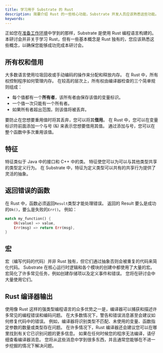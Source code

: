 ```yaml
---
title: 学习用于 Substrate 的 Rust
description: 简要介绍 Rust 的一些核心功能，Substrate 开发人员应该熟悉这些功能。
keywords:
---
```


正如您在[准备工作环境](/tutorials/collectibles-workshop/01-prepare/)中学到的那样，Substrate 是使用 Rust 编程语言构建的。
本研讨会并非关于学习 Rust，但有一些基本概念是 Rust 独有的，您应该熟悉这些概念，以确保您能够成功完成本研讨会。

## 所有权和借用

大多数语言使用垃圾回收或手动编码的操作来分配和释放内存。
在 Rust 中，所有权控制程序如何管理内存。
在较高的层次上，所有权由编译器检查的三个简单规则组成：

- 每个值都有一个**所有者**，该所有者由保存该值的变量标识。
- 一个值一次只能有一个所有者。
- 如果所有者超出范围，则该值将被丢弃。

要防止在您想要重用值时将其丢弃，您可以将其**借用**。
在 Rust 中，您可以在变量标识符前面添加一个与号 (&) 来表示您想要借用其值。
通过添加与号，您可以在整个函数中多次重用该值。

## 特征

特征类似于 Java 中的接口和 C++ 中的类。
特征使您可以为可以与其他类型共享的类型定义行为。
在 Substrate 中，特征为定义类型可以共有的共享行为提供了灵活的抽象。

## 返回错误的函数

在 Rust 中，函数必须返回`Result`类型才能处理错误。
返回的 Result 要么是成功的`Ok()`，要么是失败的`Err()`。
例如：

```rust
match my_function() {
    Ok(value) => value,
    Err(msg) => return Err(msg),
}
```

## 宏

宏（编写代码的代码）并非 Rust 独有，但它们通过抽象否则会被重复的代码来简化代码。
Substrate 在核心运行时逻辑和各个模块的创建中都使用了大量的宏。
宏简化了许多常见任务，例如创建存储项以及定义事件和错误。
您将在研讨会中大量使用它们。

## Rust 编译器输出

使用像 Rust 这样的强类型编程语言的众多优势之一是，编译器可以捕获和描述许多常见的编程错误和编码问题。
在大多数情况下，警告和错误消息甚至会建议如何修复代码中的错误。
例如，编译器将识别类型不匹配、未使用的变量、函数指定参数的数量或类型存在问题。
在许多情况下，Rust 编译器还会建议您可以在哪里找到有关它已识别问题的更多信息。
如果在任何时候您的程序无法编译，请仔细查看编译器消息。
您将从这些消息中学到很多东西，并且通常您能够在不进一步挖掘的情况下解决问题。
